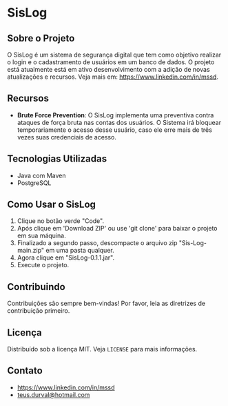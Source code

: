 # SisLog

## Sobre o Projeto

O SisLog é um sistema de segurança digital que tem como objetivo realizar o login e o cadastramento de usuários em um banco de dados. O projeto está atualmente está em ativo desenvolvimento com a adição de novas atualizações e recursos. Veja mais em: https://www.linkedin.com/in/mssd.

## Recursos

- **Brute Force Prevention**: O SisLog implementa uma preventiva contra ataques de força bruta nas contas dos usuários. O Sistema irá bloquear temporariamente o acesso desse usuário, caso ele erre mais de três vezes suas credenciais de acesso.

## Tecnologias Utilizadas

- Java com Maven
- PostgreSQL

## Como Usar o SisLog

1. Clique no botão verde "Code".
2. Após clique em 'Download ZIP' ou use 'git clone' para baixar o projeto em sua máquina.
3. Finalizado a segundo passo, descompacte o arquivo zip "Sis-Log-main.zip" em uma pasta qualquer.
4. Agora clique em "SisLog-0.1.1.jar".
5. Execute o projeto.

## Contribuindo

Contribuições são sempre bem-vindas! Por favor, leia as diretrizes de contribuição primeiro.

## Licença

Distribuído sob a licença MIT. Veja `LICENSE` para mais informações.

## Contato

- https://www.linkedin.com/in/mssd
- teus.durval@hotmail.com

